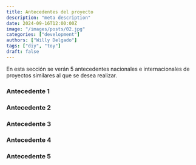 ```yaml
---
title: Antecedentes del proyecto
description: "meta description"
date: 2024-09-16T12:00:00Z
image: "/images/posts/02.jpg"
categories: ["development"]
authors: ["Willy Delgado"]
tags: ["diy", "toy"]
draft: false
---
```


En esta sección se verán 5 antecedentes nacionales e internacionales de proyectos similares al que se desea realizar.

### Antecedente 1

### Antecedente 2

### Antecedente 3

### Antecedente 4

### Antecedente 5